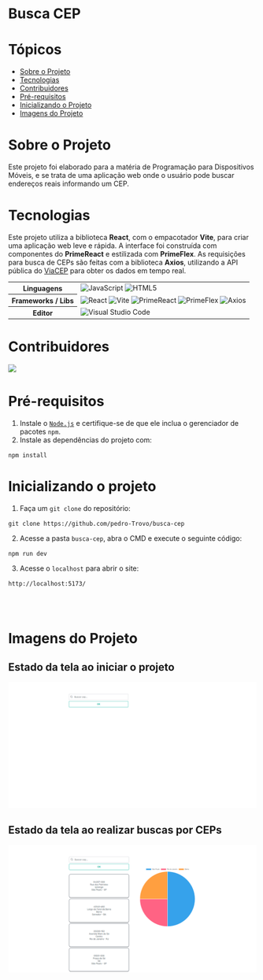 <h1>Busca CEP</h1> 

# Tópicos 

- [Sobre o Projeto](#sobre-o-projeto)
- [Tecnologias](#tecnologias)
- [Contribuidores](#contribuidores)
- [Pré-requisitos](#pré-requisitos)
- [Inicializando o Projeto](#inicializando-o-projeto)
- [Imagens do Projeto](#imagens-do-projeto)

# Sobre o Projeto
Este projeto foi elaborado para a matéria de Programação para Dispositivos Móveis, e se trata de uma aplicação web onde o usuário pode buscar endereços reais informando um CEP.

# Tecnologias
Este projeto utiliza a biblioteca **React**, com o empacotador **Vite**, para criar uma aplicação web leve e rápida. A interface foi construída com componentes do **PrimeReact** e estilizada com **PrimeFlex**. As requisições para busca de CEPs são feitas com a biblioteca **Axios**, utilizando a API pública do [ViaCEP](https://viacep.com.br/) para obter os dados em tempo real.
<table align="center">
    <tr>
        <th>
            Linguagens
        </th>
        <td>
            <img alt="JavaScript" src="https://img.shields.io/badge/javascript-%23323330.svg?style=for-the-badge&logo=javascript&logoColor=%23F7DF1E%22"/>
            <img alt="HTML5" src="https://img.shields.io/badge/html5-%23E34F26.svg?style=for-the-badge&logo=html5&logoColor=white"/>
        </td>
    </tr>
    <tr>
        <th>
            Frameworks / Libs
        </th>
        <td>
            <img alt="React" src="https://img.shields.io/badge/react-%2361DAFB.svg?style=for-the-badge&logo=react&logoColor=black"/>
            <img alt="Vite" src="https://img.shields.io/badge/vite-%23646CFF.svg?style=for-the-badge&logo=vite&logoColor=white"/>
            <img alt="PrimeReact" src="https://img.shields.io/badge/PrimeReact-%230072C6.svg?style=for-the-badge&logo=prime&logoColor=white"/>
            <img alt="PrimeFlex" src="https://img.shields.io/badge/PrimeFlex-%230072C6.svg?style=for-the-badge&logo=prime&logoColor=white"/>
            <img alt="Axios" src="https://img.shields.io/badge/axios-%230072C6.svg?style=for-the-badge&logo=axios&logoColor=white"/>
        </td>
    </tr>
    <tr>
        <th>
            Editor
        </th>
        <td>
            <img alt="Visual Studio Code" src="https://img.shields.io/badge/Visual%20Studio%20Code-0078d7.svg?style=for-the-badge&logo=visual-studio-code&logoColor=white"/>
        </td>
    </tr>
</table>


# Contribuidores
<a href="https://github.com/pedro-Trovo/busca-cep/graphs/contributors">
  <img src="https://contrib.rocks/image?repo=pedro-Trovo/busca-cep" />
</a>

# Pré-requisitos
1. Instale o [`Node.js`](https://nodejs.org/en) e certifique-se de que ele inclua o gerenciador de pacotes `npm`.
2. Instale as dependências do projeto com:
```console
npm install
```

# Inicializando o projeto
1. Faça um `git clone` do repositório:
```console
git clone https://github.com/pedro-Trovo/busca-cep
```
2. Acesse a pasta `busca-cep`, abra o CMD e execute o seguinte código:
```console
npm run dev
```
3. Acesse o `localhost` para abrir o site:
```console
http://localhost:5173/
```

<br><br>

# Imagens do Projeto
## Estado da tela ao iniciar o projeto
<img alt="Tela Inicial" src="readme-imgs/Inicializacao.png">

## Estado da tela ao realizar buscas por CEPs
<img alt="Tela de Resultados" src="readme-imgs/Resultados.png">
